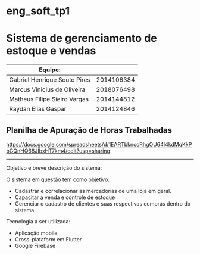 # eng_soft_tp1
# Sistema de gerenciamento de estoque e vendas

| Equipe: |  |
|----|---|
| Gabriel Henrique Souto Pires | 2014106384 |
| Marcus Vinicius de Oliveira | 2018076498 |
| Matheus Filipe Sieiro Vargas | 2014144812 |
| Raydan Elias Gaspar | 2014124846 |

## Planilha de Apuração de Horas Trabalhadas
https://docs.google.com/spreadsheets/d/1EARTbkncoRhgOU64I4kdMqKkPbGQnHQ68JIbxHT7km4/edit?usp=sharing

----
Objetivo e breve descrição do sistema:

O sistema em questão tem como objetivo:

- Cadastrar e correlacionar as mercadorias de uma loja em geral.
- Capacitar a venda e controle de estoque
- Gerenciar o cadastro de clientes e suas respectivas compras dentro do sistema

Tecnologia a ser utilizada:

- Aplicação mobile
- Cross-plataform em Flutter
- Google Firebase

